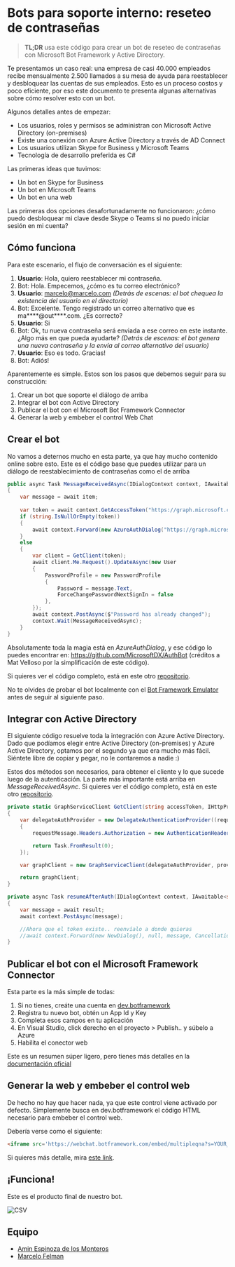 # Bots para soporte interno: reseteo de contraseñas

>**TL;DR** usa este código para crear un bot de reseteo de contraseñas con Microsoft Bot Framework y Active Directory.

Te presentamos un caso real: una empresa de casi 40.000 empleados recibe mensualmente 2.500 llamados a su mesa de ayuda para reestablecer y desbloquear las cuentas de sus empleados. Esto es un proceso costos y poco eficiente, por eso este documento te presenta algunas alternativas sobre cómo resolver esto con un bot.

Algunos detalles antes de empezar:
* Los usuarios, roles y permisos se administran con Microsoft Active Directory (on-premises)
* Existe una conexión con Azure Active Directory a través de AD Connect
* Los usuarios utilizan Skype for Business y Microsoft Teams
* Tecnología de desarrollo preferida es C#

Las primeras ideas que tuvimos:
* Un bot en Skype for Business
* Un bot en Microsoft Teams
* Un bot en una web

Las primeras dos opciones desafortunadamente no funcionaron: ¿cómo puedo desbloquear mi clave desde Skype o Teams si no puedo iniciar sesión en mi cuenta?

## Cómo funciona

Para este escenario, el flujo de conversación es el siguiente:

1. **Usuario**: Hola, quiero reestablecer mi contraseña.
2. Bot: Hola. Empecemos, ¿cómo es tu correo electrónico?
3. **Usuario**: marcelo@marcelo.com
*(Detrás de escenas: el bot chequea la existencia del usuario en el directorio)*
4. Bot: Excelente. Tengo registrado un correo alternativo que es ma****@out****.com. ¿Es correcto?
5. **Usuario**: Si
6. Bot: Ok, tu nueva contraseña será enviada a ese correo en este instante. ¿Algo más en que pueda ayudarte?
*(Detrás de escenas: el bot genera una nueva contraseña y la envía al correo alternativo del usuario)*
7. **Usuario**: Eso es todo. Gracias!
8. Bot: Adiós!

Aparentemente es simple. Estos son los pasos que debemos seguir para su construcción:
1. Crear un bot que soporte el diálogo de arriba
2. Integrar el bot con Active Directory
3. Publicar el bot con el Microsoft Bot Framework Connector
4. Generar la web y embeber el control Web Chat

## Crear el bot

No vamos a deternos mucho en esta parte, ya que hay mucho contenido online sobre esto. Este es el código base que puedes utilizar para un diálogo de reestablecimiento de contraseñas como el de arriba

```csharp
public async Task MessageReceivedAsync(IDialogContext context, IAwaitable<IMessageActivity> item)
{
    var message = await item;
    
    var token = await context.GetAccessToken("https://graph.microsoft.com/");
    if (string.IsNullOrEmpty(token))
    {
        await context.Forward(new AzureAuthDialog("https://graph.microsoft.com/"), this.resumeAfterAuth, message, CancellationToken.None);
    }
    else
    {
        var client = GetClient(token);
        await client.Me.Request().UpdateAsync(new User
        {
            PasswordProfile = new PasswordProfile
            {
                Password = message.Text,
                ForceChangePasswordNextSignIn = false
            },
        });
        await context.PostAsync($"Password has already changed");
        context.Wait(MessageReceivedAsync);
    }
}
```

Absolutamente toda la magia está en *AzureAuthDialog*, y ese código lo puedes encontrar en: https://github.com/MicrosoftDX/AuthBot (créditos a Mat Velloso por la simplificación de este código).

Si quieres ver el código completo, está en este otro [repositorio](https://github.com/marcelofelman/cognitive-tools/tree/master/csharp/AuthBot).

No te olvides de probar el bot localmente con el [Bot Framework Emulator](https://github.com/Microsoft/BotFramework-Emulator) antes de seguir al siguiente paso.

## Integrar con Active Directory

El siguiente código resuelve toda la integración con Azure Active Directory. Dado que podíamos elegir entre Active Directory (on-premises) y Azure Active Directory, optamos por el segundo ya que era mucho más fácil. Siéntete libre de copiar y pegar, no le contaremos a nadie :)

Estos dos métodos son necesarios, para obtener el cliente y lo que sucede luego de la autenticación. La parte más importante está arriba en *MessageReceivedAsync*. Si quieres ver el código completo, está en este otro [repositorio](https://github.com/marcelofelman/cognitive-tools/tree/master/csharp/AuthBot).

```csharp
private static GraphServiceClient GetClient(string accessToken, IHttpProvider provider = null)
{
    var delegateAuthProvider = new DelegateAuthenticationProvider((requestMessage) =>
    {
        requestMessage.Headers.Authorization = new AuthenticationHeaderValue("bearer", accessToken);

        return Task.FromResult(0);
    });

    var graphClient = new GraphServiceClient(delegateAuthProvider, provider ?? HttpProvider);

    return graphClient;
}

private async Task resumeAfterAuth(IDialogContext context, IAwaitable<string> result)
{
    var message = await result;
    await context.PostAsync(message);

    //Ahora que el token existe.. reenvíalo a donde quieras
    //await context.Forward(new NewDialog(), null, message, CancellationToken.None);
}
```

## Publicar el bot con el Microsoft Framework Connector

Esta parte es la más simple de todas:
1. Si no tienes, creáte una cuenta en [dev.botframework](https://dev.botframework.com/)
2. Registra tu nuevo bot, obtén un App Id y Key
3. Completa esos campos en tu aplicación
4. En Visual Studio, click derecho en el proyecto > Publish.. y súbelo a Azure
5. Habilita el conector web

Este es un resumen súper ligero, pero tienes más detalles en la [documentación oficial](https://docs.microsoft.com/en-us/bot-framework/portal-configure-channels#publish-a-bot)

## Generar la web y embeber el control web

De hecho no hay que hacer nada, ya que este control viene activado por defecto. Simplemente busca en dev.botframework el código HTML necesario para embeber el control web.

Debería verse como el siguiente:
```html
<iframe src='https://webchat.botframework.com/embed/multipleqna?s=YOUR_SECRET_HERE'></iframe>
```
Si quieres más detalle, mira [este link](https://docs.microsoft.com/en-us/bot-framework/channel-connect-webchat).

## ¡Funciona!

Este es el producto final de nuestro bot.

![CSV](https://github.com/marcelofelman/case-studies/blob/master/images/1-password-reset.JPG?raw=true)

## Equipo

* [Amin Espinoza de los Monteros](https://github.com/aminespinoza/)
* [Marcelo Felman](https://github.com/marcelofelman/)